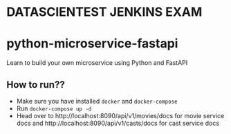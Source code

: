# DATASCIENTEST JENKINS EXAM
# python-microservice-fastapi
Learn to build your own microservice using Python and FastAPI

## How to run??
 - Make sure you have installed `docker` and `docker-compose`
 - Run `docker-compose up -d`
 - Head over to http://localhost:8090/api/v1/movies/docs for movie service docs 
   and http://localhost:8090/api/v1/casts/docs for cast service docs
